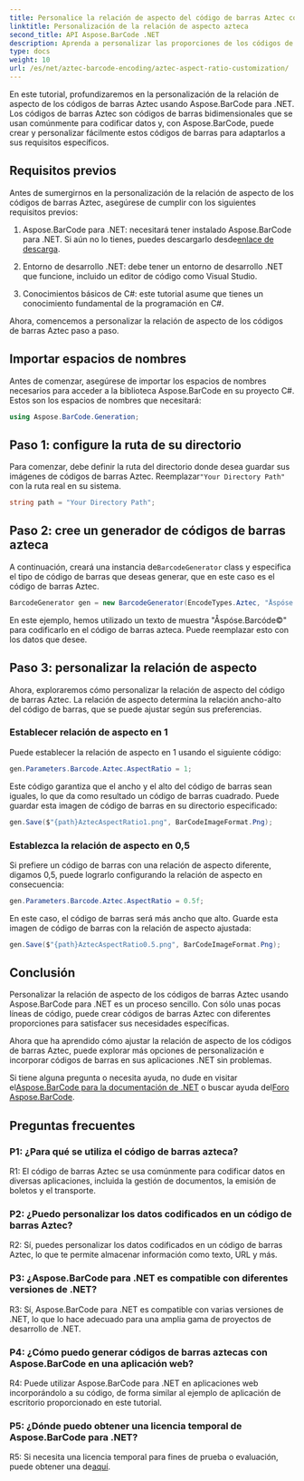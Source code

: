 ```yaml
---
title: Personalice la relación de aspecto del código de barras Aztec con Aspose.BarCode para .NET
linktitle: Personalización de la relación de aspecto azteca
second_title: API Aspose.BarCode .NET
description: Aprenda a personalizar las proporciones de los códigos de barras Aztec utilizando Aspose.BarCode para .NET. Cree códigos de barras únicos y flexibles para sus aplicaciones .NET.
type: docs
weight: 10
url: /es/net/aztec-barcode-encoding/aztec-aspect-ratio-customization/
---
```

En este tutorial, profundizaremos en la personalización de la relación de aspecto de los códigos de barras Aztec usando Aspose.BarCode para .NET. Los códigos de barras Aztec son códigos de barras bidimensionales que se usan comúnmente para codificar datos y, con Aspose.BarCode, puede crear y personalizar fácilmente estos códigos de barras para adaptarlos a sus requisitos específicos.

## Requisitos previos

Antes de sumergirnos en la personalización de la relación de aspecto de los códigos de barras Aztec, asegúrese de cumplir con los siguientes requisitos previos:

1.  Aspose.BarCode para .NET: necesitará tener instalado Aspose.BarCode para .NET. Si aún no lo tienes, puedes descargarlo desde[enlace de descarga](https://releases.aspose.com/barcode/net/).

2. Entorno de desarrollo .NET: debe tener un entorno de desarrollo .NET que funcione, incluido un editor de código como Visual Studio.

3. Conocimientos básicos de C#: este tutorial asume que tienes un conocimiento fundamental de la programación en C#.

Ahora, comencemos a personalizar la relación de aspecto de los códigos de barras Aztec paso a paso.

## Importar espacios de nombres

Antes de comenzar, asegúrese de importar los espacios de nombres necesarios para acceder a la biblioteca Aspose.BarCode en su proyecto C#. Estos son los espacios de nombres que necesitará:

```csharp
using Aspose.BarCode.Generation;
```

## Paso 1: configure la ruta de su directorio

 Para comenzar, debe definir la ruta del directorio donde desea guardar sus imágenes de códigos de barras Aztec. Reemplazar`"Your Directory Path"` con la ruta real en su sistema.

```csharp
string path = "Your Directory Path";
```

## Paso 2: cree un generador de códigos de barras azteca

 A continuación, creará una instancia de`BarcodeGenerator` class y especifica el tipo de código de barras que deseas generar, que en este caso es el código de barras Aztec.

```csharp
BarcodeGenerator gen = new BarcodeGenerator(EncodeTypes.Aztec, "Åspóse.Barcóde©");
```

En este ejemplo, hemos utilizado un texto de muestra "Åspóse.Barcóde©" para codificarlo en el código de barras azteca. Puede reemplazar esto con los datos que desee.

## Paso 3: personalizar la relación de aspecto

Ahora, exploraremos cómo personalizar la relación de aspecto del código de barras Aztec. La relación de aspecto determina la relación ancho-alto del código de barras, que se puede ajustar según sus preferencias.

### Establecer relación de aspecto en 1

Puede establecer la relación de aspecto en 1 usando el siguiente código:

```csharp
gen.Parameters.Barcode.Aztec.AspectRatio = 1;
```

Este código garantiza que el ancho y el alto del código de barras sean iguales, lo que da como resultado un código de barras cuadrado. Puede guardar esta imagen de código de barras en su directorio especificado:

```csharp
gen.Save($"{path}AztecAspectRatio1.png", BarCodeImageFormat.Png);
```

### Establezca la relación de aspecto en 0,5

Si prefiere un código de barras con una relación de aspecto diferente, digamos 0,5, puede lograrlo configurando la relación de aspecto en consecuencia:

```csharp
gen.Parameters.Barcode.Aztec.AspectRatio = 0.5f;
```

En este caso, el código de barras será más ancho que alto. Guarde esta imagen de código de barras con la relación de aspecto ajustada:

```csharp
gen.Save($"{path}AztecAspectRatio0.5.png", BarCodeImageFormat.Png);
```

## Conclusión

Personalizar la relación de aspecto de los códigos de barras Aztec usando Aspose.BarCode para .NET es un proceso sencillo. Con sólo unas pocas líneas de código, puede crear códigos de barras Aztec con diferentes proporciones para satisfacer sus necesidades específicas.

Ahora que ha aprendido cómo ajustar la relación de aspecto de los códigos de barras Aztec, puede explorar más opciones de personalización e incorporar códigos de barras en sus aplicaciones .NET sin problemas.

 Si tiene alguna pregunta o necesita ayuda, no dude en visitar el[Aspose.BarCode para la documentación de .NET](https://reference.aspose.com/barcode/net/) o buscar ayuda del[Foro Aspose.BarCode](https://forum.aspose.com/c/barcode/13).

## Preguntas frecuentes

### P1: ¿Para qué se utiliza el código de barras azteca?

R1: El código de barras Aztec se usa comúnmente para codificar datos en diversas aplicaciones, incluida la gestión de documentos, la emisión de boletos y el transporte.

### P2: ¿Puedo personalizar los datos codificados en un código de barras Aztec?

R2: Sí, puedes personalizar los datos codificados en un código de barras Aztec, lo que te permite almacenar información como texto, URL y más.

### P3: ¿Aspose.BarCode para .NET es compatible con diferentes versiones de .NET?

R3: Sí, Aspose.BarCode para .NET es compatible con varias versiones de .NET, lo que lo hace adecuado para una amplia gama de proyectos de desarrollo de .NET.

### P4: ¿Cómo puedo generar códigos de barras aztecas con Aspose.BarCode en una aplicación web?

R4: Puede utilizar Aspose.BarCode para .NET en aplicaciones web incorporándolo a su código, de forma similar al ejemplo de aplicación de escritorio proporcionado en este tutorial.

### P5: ¿Dónde puedo obtener una licencia temporal de Aspose.BarCode para .NET?

R5: Si necesita una licencia temporal para fines de prueba o evaluación, puede obtener una de[aquí](https://purchase.aspose.com/temporary-license/).